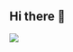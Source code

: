 ## Hi there 👋

<!--
**pycoder49/pycoder49** is a ✨ _special_ ✨ repository because its `README.md` (this file) appears on your GitHub profile.

Here are some ideas to get you started:

- 🔭 I’m currently working on fastapi-webserver (Personal) and tensorflow (Open Source)
- 🌱 I’m currently learning ML/AI, Python, and possibly Rust!
- 👯 I’m looking to collaborate on more open-source projects!
- 📫 How to reach me: aryan-a@outlook.com
- 😄 Pronouns: He/Him
-->

<img src="https://github-readme-stats.vercel.app/api/top-langs/?username=voyager19878"/>
